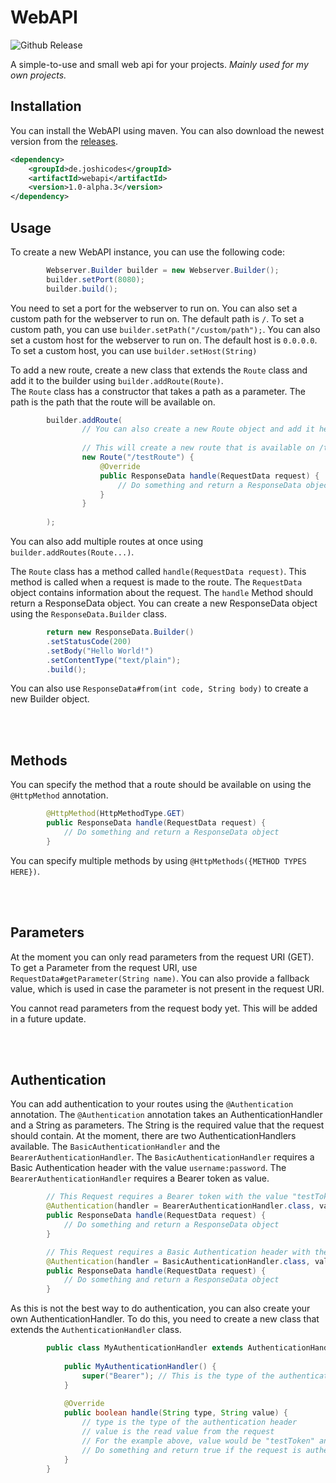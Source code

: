 # WebAPI

![Github Release](https://img.shields.io/github/v/release/JoshiCodes/WebAPI?include_prereleases)

A simple-to-use and small web api for your projects.
_Mainly used for my own projects._

## Installation

You can install the WebAPI using maven.
You can also download the newest version from the [releases](https://github.com/JoshiCodes/WebAPI/releases).

```xml
<dependency>
    <groupId>de.joshicodes</groupId>
    <artifactId>webapi</artifactId>
    <version>1.0-alpha.3</version>
</dependency>
```

## Usage
To create a new WebAPI instance, you can use the following code:

```java
        Webserver.Builder builder = new Webserver.Builder();
        builder.setPort(8080);
        builder.build();
```
You need to set a port for the webserver to run on. You can also set a custom path for the webserver to run on. The default path is `/`.
To set a custom path, you can use `builder.setPath("/custom/path");`.
You can also set a custom host for the webserver to run on. The default host is `0.0.0.0`. To set a custom host, you can use `builder.setHost(String)`

To add a new route, create a new class that extends the `Route` class and add it to the builder using `builder.addRoute(Route)`.<br>
The `Route` class has a constructor that takes a path as a parameter. The path is the path that the route will be available on.

```java
        builder.addRoute(
                // You can also create a new Route object and add it here
        
                // This will create a new route that is available on /testRoute
                new Route("/testRoute") {
                    @Override
                    public ResponseData handle(RequestData request) {
                        // Do something and return a ResponseData object
                    }
                }
                
        );
```
You can also add multiple routes at once using `builder.addRoutes(Route...)`.

The `Route` class has a method called `handle(RequestData request)`. This method is called when a request is made to the route. The `RequestData` object contains information about the request. The `handle` Method should return a ResponseData object.
You can create a new ResponseData object using the `ResponseData.Builder` class.

```java
        return new ResponseData.Builder()
        .setStatusCode(200)
        .setBody("Hello World!")
        .setContentType("text/plain");
        .build();
```
You can also use `ResponseData#from(int code, String body)` to create a new Builder object.

<br><br>

## Methods
You can specify the method that a route should be available on using the `@HttpMethod` annotation.

```java
        @HttpMethod(HttpMethodType.GET)
        public ResponseData handle(RequestData request) {
            // Do something and return a ResponseData object
        }
```
You can specify multiple methods by using `@HttpMethods({METHOD TYPES HERE})`.

<br><br>

## Parameters
At the moment you can only read parameters from the request URI (GET).
To get a Parameter from the request URI, use `RequestData#getParameter(String name)`. You can also provide a fallback value, which is used in case the parameter is not present in the request URI.

You cannot read parameters from the request body yet. This will be added in a future update.

<br><br>

## Authentication
You can add authentication to your routes using the `@Authentication` annotation.
The `@Authentication` annotation takes an AuthenticationHandler and a String as parameters. The String is the required value that the request should contain.
At the moment, there are two AuthenticationHandlers available. The `BasicAuthenticationHandler` and the `BearerAuthenticationHandler`.
The `BasicAuthenticationHandler` requires a Basic Authentication header with the value `username:password`.
The `BearerAuthenticationHandler` requires a Bearer token as value.
```java
        // This Request requires a Bearer token with the value "testToken"
        @Authentication(handler = BearerAuthenticationHandler.class, value="testToken")
        public ResponseData handle(RequestData request) {
            // Do something and return a ResponseData object
        }

        // This Request requires a Basic Authentication header with the value "username:password"
        @Authentication(handler = BasicAuthenticationHandler.class, value="username:password")
        public ResponseData handle(RequestData request) {
            // Do something and return a ResponseData object
        }
```
As this is not the best way to do authentication, you can also create your own AuthenticationHandler. To do this, you need to create a new class that extends the `AuthenticationHandler` class.

```java
        public class MyAuthenticationHandler extends AuthenticationHandler {
    
            public MyAuthenticationHandler() {
                super("Bearer"); // This is the type of the authentication header. You can allow multiple types ("Bearer", "Basic") but your handler should be able to handle all of them.
            }
    
            @Override
            public boolean handle(String type, String value) {
                // type is the type of the authentication header
                // value is the read value from the request
                // For the example above, value would be "testToken" and type would be "Bearer"
                // Do something and return true if the request is authenticated
            }
        }
```
